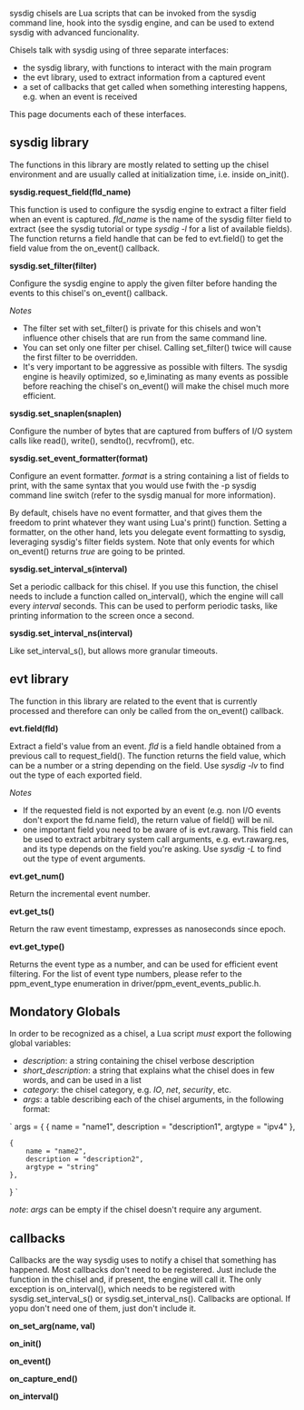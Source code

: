sysdig chisels are Lua scripts that can be invoked from the sysdig command line, hook into the sysdig engine, and can be used to extend sysdig with advanced funcionality.

Chisels talk with sysdig using of three separate interfaces: 
* the sysdig library, with functions to interact with the main program
* the evt library, used to extract information from a captured event
* a set of callbacks that get called when something interesting happens, e.g. when an event is received 

This page documents each of these interfaces.

## sysdig library
The functions in this library are mostly related to setting up the chisel environment and are usually called at initialization time, i.e. inside on_init().

**sysdig.request_field(fld_name)**

This function is used to configure the sysdig engine to extract a filter field when an event is captured. _fld_name_ is the name of the sysdig filter field to extract (see the sysdig tutorial or type _sysdig -l_ for a list of available fields).
The function returns a field handle that can be fed to evt.field() to get the field value from the on_event() callback. 

**sysdig.set_filter(filter)**

Configure the sysdig engine to apply the given filter before handing the events to this chisel's on_event() callback.

_Notes_
* The filter set with set_filter() is private for this chisels and won't influence other chisels that are run from the same command line.
* You can set only one filter per chisel. Calling set_filter() twice will cause the first filter to be overridden.
* It's very important to be aggressive as possible with filters. The sysdig engine is heavily optimized, so e,liminating as many events as possible before reaching the chisel's on_event() will make the chisel much more efficient.

**sysdig.set_snaplen(snaplen)**

Configure the number of bytes that are captured from buffers of I/O system calls like read(), write(), sendto(), recvfrom(), etc.

**sysdig.set_event_formatter(format)**

Configure an event formatter. _format_ is a string containing a list of fields to print, with the same syntax that you would use fwith the -p sysdig command line switch (refer to the sysdig manual for more information).

By default, chisels have no event formatter, and that gives them the freedom to print whatever they want using Lua's print() function. Setting a formatter, on the other hand, lets you delegate event formatting to sysdig, leveraging sysdig's filter fields system. Note that only events for which on_event() returns _true_ are going to be printed.

**sysdig.set_interval_s(interval)**

Set a periodic callback for this chisel. If you use this function, the chisel needs to include a function called on_interval(), which the engine will call every _interval_ seconds. This can be used to perform periodic tasks, like printing information to the screen once a second.

**sysdig.set_interval_ns(interval)**

Like set_interval_s(), but allows more granular timeouts. 

## evt library
The function in this library are related to the event that is currently processed and therefore can only be called from the on_event() callback.
 
**evt.field(fld)**

Extract a field's value from an event. _fld_ is a field handle obtained from a previous call to request_field().
The function returns the field value, which can be a number or a string depending on the field. Use _sysdig -lv_ to find out the type of each exported field. 

_Notes_
* If the requested field is not exported by an event (e.g. non I/O events don't export the fd.name field), the return value of field() will be nil.
*  one important field you need to be aware of is evt.rawarg. This field can be used to extract arbitrary system call arguments, e.g. evt.rawarg.res, and its type depends on the field you're asking. Use _sysdig -L_ to find out the type of event arguments.

**evt.get_num()**

Return the incremental event number.

**evt.get_ts()**

Return the raw event timestamp, expresses as nanoseconds since epoch. 

**evt.get_type()**

Returns the event type as a number, and can be used for efficient event filtering. For the list of event type numbers, please refer to the ppm_event_type enumeration in driver/ppm_event_events_public.h.

## Mondatory Globals
In order to be recognized as a chisel, a Lua script *must* export the following global variables:
* _description_: a string containing the chisel verbose description
* _short_description_: a string that explains what the chisel does in few words, and can be used in a list
* _category_: the chisel category, e.g. _IO_, _net_, _security_, etc.
* _args_: a table describing each of the chisel arguments, in the following format:

` 
args = 
{
	{
		name = "name1", 
		description = "description1", 
		argtype = "ipv4"
	},

	{
		name = "name2", 
		description = "description2", 
		argtype = "string"
	},
}
`

_note_: _args_ can be empty if the chisel doesn't require any argument. 

## callbacks
Callbacks are the way sysdig uses to notify a chisel that something has happened. Most callbacks don't need to be registered. Just include the function in the chisel and, if present, the engine will call it. The only exception is on_interval(), which needs to be registered with sysdig.set_interval_s() or sysdig.set_interval_ns().
Callbacks are optional. If yopu don't need one of them, just don't include it.

**on_set_arg(name, val)**


**on_init()**

**on_event()**

**on_capture_end()**

**on_interval()**